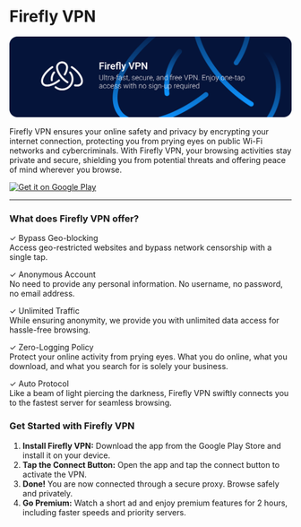 # Firefly VPN

![Header](https://raw.githubusercontent.com/Fireflyvpn/Android/6fe8bb195bf57f7e89fdd2e44b2bd853cf0790c3/header.svg)

<p align="left" style="display: flex; align-items: flex-start;">
    Firefly VPN ensures your online safety and privacy by encrypting your internet connection, protecting you from prying eyes on public Wi-Fi networks and cybercriminals. With Firefly VPN, your browsing activities stay private and secure, shielding you from potential threats and offering peace of mind wherever you browse.
  </span>
</p>

[![Get it on Google Play](https://upload.wikimedia.org/wikipedia/commons/7/78/Google_Play_Store_badge_EN.svg)](https://play.google.com/store/apps/details?id=com.fireflyvpn)

<hr>

<h3> What does Firefly VPN offer?</h3>

✓ Bypass Geo-blocking <br>
Access geo-restricted websites and bypass network censorship with a single tap.

✓ Anonymous Account <br>
No need to provide any personal information. No username, no password, no email address. 

✓ Unlimited Traffic <br>
While ensuring anonymity, we provide you with unlimited data access for hassle-free browsing.

✓ Zero-Logging Policy <br>
Protect your online activity from prying eyes. What you do online, what you download, and what you search for is solely your business.

✓ Auto Protocol <br>
Like a beam of light piercing the darkness, Firefly VPN swiftly connects you to the fastest server for seamless browsing.


<h3> Get Started with Firefly VPN </h3>

<ol>
  <li><strong>Install Firefly VPN:</strong> Download the app from the Google Play Store and install it on your device.</li>
  <li><strong>Tap the Connect Button:</strong> Open the app and tap the connect button to activate the VPN.</li>
  <li><strong>Done!</strong> You are now connected through a secure proxy. Browse safely and privately.</li>
  <li><strong>Go Premium:</strong> Watch a short ad and enjoy premium features for 2 hours, including faster speeds and priority servers.</li>
</ol>

